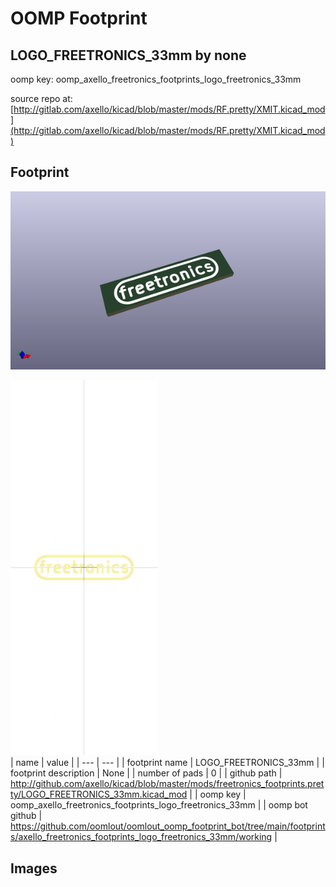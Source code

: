 # OOMP Footprint  
## LOGO_FREETRONICS_33mm  by none  
  
oomp key: oomp_axello_freetronics_footprints_logo_freetronics_33mm  
  
source repo at: [http://gitlab.com/axello/kicad/blob/master/mods/RF.pretty/XMIT.kicad_mod](http://gitlab.com/axello/kicad/blob/master/mods/RF.pretty/XMIT.kicad_mod)  
## Footprint  
  
[![working_kicad_pcb_3d.png](working_kicad_pcb_3d_600.png)](working_kicad_pcb_3d.png)  
  
[![working.png](working_600.png)](working.png)  
| name | value | 
| --- | --- | 
| footprint name | LOGO_FREETRONICS_33mm | 
| footprint description | None | 
| number of pads | 0 | 
| github path | http://github.com/axello/kicad/blob/master/mods/freetronics_footprints.pretty/LOGO_FREETRONICS_33mm.kicad_mod | 
| oomp key | oomp_axello_freetronics_footprints_logo_freetronics_33mm | 
| oomp bot github | https://github.com/oomlout/oomlout_oomp_footprint_bot/tree/main/footprints/axello_freetronics_footprints_logo_freetronics_33mm/working | 
## Images  

